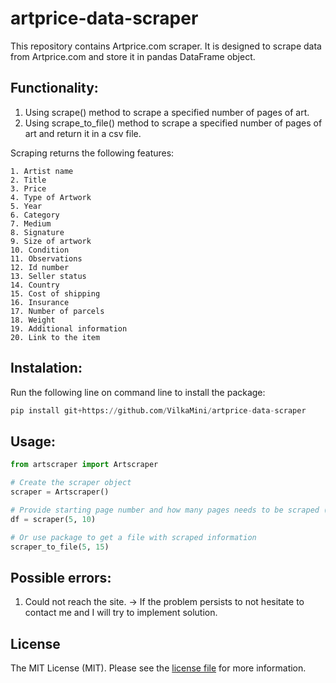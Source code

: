 # artprice-data-scraper

This repository contains Artprice.com scraper. It is designed to scrape data from Artprice.com and store it in pandas DataFrame object. 

## Functionality:

1. Using scrape() method to scrape a specified number of pages of art.
2. Using scrape_to_file() method to scrape a specified number of pages of art and return it in a csv file.

Scraping returns the following features:

    1. Artist name
    2. Title
    3. Price
    4. Type of Artwork
    5. Year
    6. Category
    7. Medium
    8. Signature
    9. Size of artwork
    10. Condition
    11. Observations
    12. Id number
    13. Seller status
    14. Country
    15. Cost of shipping
    16. Insurance
    17. Number of parcels
    18. Weight
    19. Additional information
    20. Link to the item


## Instalation:

Run the following line on command line to install the package:

```python
pip install git+https://github.com/VilkaMini/artprice-data-scraper
```

## Usage:

```python
from artscraper import Artscraper

# Create the scraper object
scraper = Artscraper()

# Provide starting page number and how many pages needs to be scraped (the example below will scrape pages 5-15)
df = scraper(5, 10)

# Or use package to get a file with scraped information
scraper_to_file(5, 15)
```

## Possible errors:

1. Could not reach the site. -> If the problem persists to not hesitate to contact me and I will try to implement solution.

## License

The MIT License (MIT). Please see the [license file](./LICENSE) for more information.

